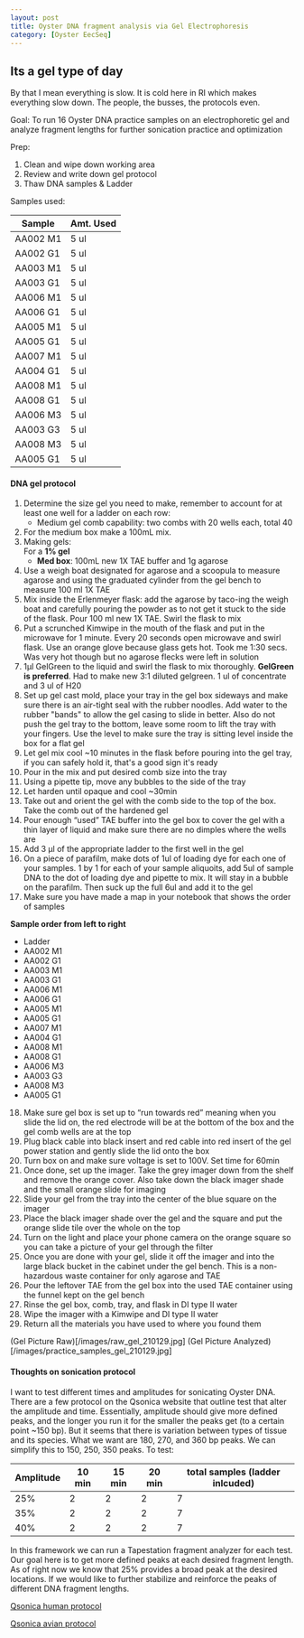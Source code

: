 ```yaml
---
layout: post
title: Oyster DNA fragment analysis via Gel Electrophoresis
category: [Oyster EecSeq]
---
```


## Its a gel type of day

By that I mean everything is slow. It is cold here in RI which makes everything slow down. The people, the busses, the protocols even.

Goal: To run 16 Oyster DNA practice samples on an electrophoretic gel and analyze fragment lengths for further sonication practice and optimization

Prep:
1) Clean and wipe down working area
2) Review and write down gel protocol
3) Thaw DNA samples & Ladder

Samples used: 

 Sample | Amt. Used |
--------|-----------|
AA002 M1| 5 ul |
AA002 G1| 5 ul |
AA003 M1| 5 ul |
AA003 G1| 5 ul |
AA006 M1| 5 ul |
AA006 G1| 5 ul |
AA005 M1| 5 ul |
AA005 G1| 5 ul |
AA007 M1| 5 ul |
AA004 G1| 5 ul |
AA008 M1| 5 ul |
AA008 G1| 5 ul |
AA006 M3| 5 ul |
AA003 G3| 5 ul |
AA008 M3| 5 ul |
AA005 G1| 5 ul |

#### DNA gel protocol

1. Determine the size gel you need to make, remember to account for at least one well for a ladder on each row:
    - Medium gel comb capability: two combs with 20 wells each, total 40
2. For the medium box make a 100mL mix.
3. Making gels:  
   For a **1% gel**
    - **Med box**: 100mL new 1X TAE buffer and 1g agarose 
4. Use a weigh boat designated for agarose and a scoopula to measure agarose and using the graduated cylinder from the gel bench to measure 100 ml 1X TAE
5.	Mix inside the Erlenmeyer flask: add the agarose by taco-ing the weigh boat and carefully pouring the powder as to not get it stuck to the side of the flask. Pour 100 ml new 1X TAE. Swirl the flask to mix
6.	 Put a scrunched Kimwipe in the mouth of the flask and put in the microwave for 1 minute. Every 20 seconds open microwave and swirl flask. Use an orange glove because glass gets hot. Took me 1:30 secs. Was very hot though but no agarose flecks were left in solution
7. 1μl GelGreen to the liquid and swirl the flask to mix thoroughly. **GelGreen is preferred**. Had to make new 3:1 diluted gelgreen. 1 ul of concentrate and 3 ul of H20
8. Set up gel cast mold, place your tray in the gel box sideways and make sure there is an air-tight seal with the rubber noodles. Add water to the rubber "bands" to allow the gel casing to slide in better. Also do not push the gel tray to the bottom, leave some room to lift the tray with your fingers. Use the level to make sure the tray is sitting level inside the box for a flat gel
9. Let gel mix cool ~10 minutes in the flask before pouring into the gel tray, if you can safely hold it, that's a good sign it's ready
10. Pour in the mix and put desired comb size into the tray
11.	Using a pipette tip, move any bubbles to the side of the tray
12.	Let harden until opaque and cool ~30min
13.	Take out and orient the gel with the comb side to the top of the box. Take the comb out of the hardened gel
14.	Pour enough “used” TAE buffer into the gel box to cover the gel with a thin layer of liquid and make sure there are no dimples where the wells are
15.	Add 3 μl of the appropriate ladder to the first well in the gel
16.	On a piece of parafilm, make dots of 1ul of loading dye for each one of your samples. 1 by 1 for each of your sample aliquoits, add 5ul of sample DNA to the dot of loading dye and pipette to mix. It will stay in a bubble on the parafilm. Then suck up the full 6ul and add it to the gel
17.	Make sure you have made a map in your notebook that shows the order of samples

**Sample order from left to right**

* Ladder
* AA002 M1
* AA002 G1
* AA003 M1
* AA003 G1
* AA006 M1
* AA006 G1
* AA005 M1
* AA005 G1
* AA007 M1
* AA004 G1
* AA008 M1
* AA008 G1
* AA006 M3
* AA003 G3
* AA008 M3
* AA005 G1

18.	Make sure gel box is set up to “run towards red” meaning when you slide the lid on, the red electrode will be at the bottom of the box and the gel comb wells are at the top
19.	Plug black cable into black insert and red cable into red insert of the gel power station and gently slide the lid onto the box
20.	Turn box on and make sure voltage is set to 100V. Set time for 60min
21.	Once done, set up the imager. Take the grey imager down from the shelf and remove the orange cover. Also take down the black imager shade and the small orange slide for imaging
22. Slide your gel from the tray into the center of the blue square on the imager
23. Place the black imager shade over the gel and the square and put the orange slide tile over the whole on the top
24. Turn on the light and place your phone camera on the orange square so you can take a picture of your gel through the filter
25. Once you are done with your gel, slide it off the imager and into the large black bucket in the cabinet under the gel bench. This is a non-hazardous waste container for only agarose and TAE
26.	Pour the leftover TAE from the gel box into the used TAE container using the funnel kept on the gel bench
27.	Rinse the gel box, comb, tray, and flask in DI type II water
28.	Wipe the imager with a Kimwipe and DI type II water
29. Return all the materials you have used to where you found them

(Gel Picture Raw)[/images/raw_gel_210129.jpg]
(Gel Picture Analyzed)[/images/practice_samples_gel_210129.jpg]

#### Thoughts on sonication protocol

I want to test different times and amplitudes for sonicating Oyster DNA. There are a few protocol on the Qsonica website that outline test that alter the amplitude and time. Essentially, amplitude should give more defined peaks, and the longer you run it for the smaller the peaks get (to a certain point ~150 bp). But it seems that there is variation between types of tissue and its species. What we want are 180, 270, and 360 bp peaks. We can simplify this to 150, 250, 350 peaks. To test:

| Amplitude | 10 min | 15 min | 20 min | total samples (ladder inlcuded) |
------------|--------|--------|--------|---------------------------------|
25% | 2 | 2 | 2 | 7 |
35% | 2 | 2 | 2 | 7 |
40% | 2 | 2 | 2 | 7 |

In this framework we can run a Tapestation fragment analyzer for each test. Our goal here is to get more defined peaks at each desired fragment length. As of right now we know that 25% provides a broad peak at the desired locations. If we would like to further stabilize and reinforce the peaks of different DNA fragment lengths. 

[Qsonica human protocol](https://cdn.shopify.com/s/files/1/1726/3473/files/Q800R_-_Human_Genomic_DNA_Shearing_1.pdf?2542875478198071900)

[Qsonica avian protocol](https://cdn.shopify.com/s/files/1/1726/3473/files/Q800R_-_Avian_Blood-Tissue_Genomic_DNA_Shearing_Protocol.pdf?2542875478198071900)

